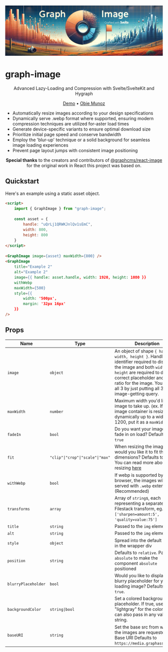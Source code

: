![Graph Image](static/graph-image.png)

# graph-image

<p align="center">Advanced Lazy-Loading and Compression with Svelte/SvelteKit and Hygraph</p>

<p align="center">
  <a href="https://graph-image.obiemunoz.com">Demo</a> • <a href="https://www.obiemunoz.com">Obie Munoz</a>
</p>

- Automatically resize images according to your design specifications
- Dynamically serve .webp format where supported, ensuring modern compression techniques are utilized for-aster load times
- Generate device-specific variants to ensure optimal download size
- Prioritize initial page speed and conserve bandwidth
- Employ the 'blur-up' technique or a solid background for seamless image loading experiences
- Prevent page layout jumps with consistent image positioning

<p align="center">
<strong>Special thanks</strong> to the creators and contributors of <a href="https://npmjs.org/package/@graphcms/react-image">@graphcms/react-image</a> for the original work in React this project was based on.
</p>

## Quickstart

Here's an example using a static asset object.

```html
<script>
    import { GraphImage } from "graph-image";

    const asset = {
        handle: "uQrLj1QRWKJnlQv1sEmC",
        width: 800,
        height: 800
    }
</script>

<GraphImage image={asset} maxWidth={800} />
<GraphImage
	title="Example 2"
	alt="Example 2"
	image={{ handle: asset.handle, width: 1920, height: 1080 }}
	withWebp
	maxWidth={500}
	style={{
		width: '500px',
		margin: '32px 16px'
	}}
/>
```

## Props

| Name                | Type                             | Description                                                                                                                                                                                                                                                                            |
| ------------------- | -------------------------------- | -------------------------------------------------------------------------------------------------------------------------------------------------------------------------------------------------------------------------------------------------------------------------------------- |
| `image`             | `object`                         | An object of shape `{ handle, width, height }`. Handle is an identifier required to display the image and both `width` and `height` are required to display a correct placeholder and aspect ratio for the image. You can get all 3 by just putting all 3 in your image-getting query. |
| `maxWidth`          | `number`                         | Maximum width you'd like your image to take up. (ex. If your image container is resizing dynamically up to a width of 1200, put it as a `maxWidth`)                                                                                                                                    |
| `fadeIn`            | `bool`                           | Do you want your image to fade in on load? Defaults to `true`                                                                                                                                                                                                                          |
| `fit`               | `"clip"\|"crop"\|"scale"\|"max"` | When resizing the image, how would you like it to fit the new dimensions? Defaults to `crop`. You can read more about resizing [here](https://www.filestack.com/docs/api/processing/#resize)                                                                                           |
| `withWebp`          | `bool`                           | If webp is supported by the browser, the images will be served with `.webp` extension. (Recommended)                                                                                                                                                                                   |
| `transforms`        | `array`                          | Array of `string`s, each representing a separate Filestack transform, eg. `['sharpen=amount:5', 'quality=value:75']`                                                                                                                                                                   |
| `title`             | `string`                         | Passed to the `img` element                                                                                                                                                                                                                                                            |
| `alt`               | `string`                         | Passed to the `img` element                                                                                                                                                                                                                                                            |
| `style`             | `object`                         | Spread into the default styles in the wrapper div                                                                                                                                                                                                                                      |
| `position`          | `string`                         | Defaults to `relative`. Pass in `absolute` to make the component `absolute` positioned                                                                                                                                                                                                 |
| `blurryPlaceholder` | `bool`                           | Would you like to display a blurry placeholder for your loading image? Defaults to `true`.                                                                                                                                                                                             |
| `backgroundColor`   | `string\|bool`                   | Set a colored background placeholder. If true, uses "lightgray" for the color. You can also pass in any valid color string.                                                                                                                                                            |
| `baseURI`           | `string`                         | Set the base src from where the images are requested. Base URI Defaults to `https://media.graphassets.com`                                                                                                                                                                             |

